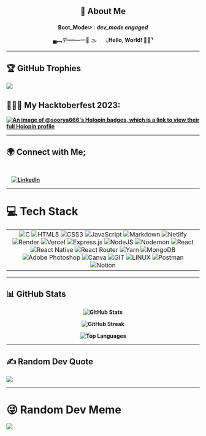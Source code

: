 ## <p align="center">🧿 About Me</p>

<div align="center">

**Boot_Mode**⟳ : <b><i>dev_mode engaged</i></b>

</div>

<div align="center">
▄︻デ══━一💨 🌫&nbsp;&nbsp;&nbsp;&nbsp;&nbsp; <strong> ⌞Hello, World! 👋🏽⌝ <strong><br>
</div>

---

## 🏆 GitHub Trophies

![](https://github-profile-trophy.vercel.app/?username=Soorya666&theme=radical&no-frame=false&no-bg=false&margin-w=4)
## 👨🏽‍💻 My Hacktoberfest 2023:<br>
[![An image of @soorya666's Holopin badges, which is a link to view their full Holopin profile](https://holopin.me/soorya666)](https://holopin.io/@soorya666)

---



## 🌍 Connect with Me; <br><br>
&nbsp;&nbsp;&nbsp;&nbsp;[![LinkedIn](https://img.shields.io/badge/LinkedIn-%230077B5.svg?logo=linkedin&logoColor=white)](https://www.linkedin.com/in/soorya-srihari-0a1ab6257/)

---

# 💻 Tech Stack
|                                   |
| :-------------------------------: |
| ![C](https://img.shields.io/badge/c-%2300599C.svg?style=for-the-badge&logo=c&logoColor=white) ![HTML5](https://img.shields.io/badge/html5-%23E34F26.svg?style=for-the-badge&logo=html5&logoColor=white) ![CSS3](https://img.shields.io/badge/css3-%231572B6.svg?style=for-the-badge&logo=css3&logoColor=white) ![JavaScript](https://img.shields.io/badge/javascript-%23323330.svg?style=for-the-badge&logo=javascript&logoColor=%23F7DF1E) ![Markdown](https://img.shields.io/badge/markdown-%23000000.svg?style=for-the-badge&logo=markdown&logoColor=white) ![Netlify](https://img.shields.io/badge/netlify-%23000000.svg?style=for-the-badge&logo=netlify&logoColor=#00C7B7) ![Render](https://img.shields.io/badge/Render-%46E3B7.svg?style=for-the-badge&logo=render&logoColor=white) ![Vercel](https://img.shields.io/badge/vercel-%23000000.svg?style=for-the-badge&logo=vercel&logoColor=white) ![Express.js](https://img.shields.io/badge/express.js-%23404d59.svg?style=for-the-badge&logo=express&logoColor=%2361DAFB) ![NodeJS](https://img.shields.io/badge/node.js-6DA55F?style=for-the-badge&logo=node.js&logoColor=white) ![Nodemon](https://img.shields.io/badge/NODEMON-%23323330.svg?style=for-the-badge&logo=nodemon&logoColor=%BBDEAD) ![React](https://img.shields.io/badge/react-%2320232a.svg?style=for-the-badge&logo=react&logoColor=%2361DAFB) ![React Native](https://img.shields.io/badge/react_native-%2320232a.svg?style=for-the-badge&logo=react&logoColor=%2361DAFB) ![React Router](https://img.shields.io/badge/React_Router-CA4245?style=for-the-badge&logo=react-router&logoColor=white) ![Yarn](https://img.shields.io/badge/yarn-%232C8EBB.svg?style=for-the-badge&logo=yarn&logoColor=white) ![MongoDB](https://img.shields.io/badge/MongoDB-%234ea94b.svg?style=for-the-badge&logo=mongodb&logoColor=white) ![Adobe Photoshop](https://img.shields.io/badge/adobe%20photoshop-%2331A8FF.svg?style=for-the-badge&logo=adobe%20photoshop&logoColor=white) ![Canva](https://img.shields.io/badge/Canva-%2300C4CC.svg?style=for-the-badge&logo=Canva&logoColor=white) ![GIT](https://img.shields.io/badge/Git-fc6d26?style=for-the-badge&logo=git&logoColor=white) ![LINUX](https://img.shields.io/badge/Linux-FCC624?style=for-the-badge&logo=linux&logoColor=black) ![Postman](https://img.shields.io/badge/Postman-FF6C37?style=for-the-badge&logo=postman&logoColor=white) ![Notion](https://img.shields.io/badge/Notion-%23000000.svg?style=for-the-badge&logo=notion&logoColor=white) |

---


## 📊 GitHub Stats

<div align="center">

  ![GitHub Stats](https://github-readme-stats.vercel.app/api?username=Soorya666&theme=midnight-purple&hide_border=false&include_all_commits=true&count_private=true)
  
  ![GitHub Streak](https://github-readme-streak-stats.herokuapp.com/?user=Soorya666&theme=midnight-purple&hide_border=false)

  ![Top Languages](https://github-readme-stats.vercel.app/api/top-langs/?username=Soorya666&theme=midnight-purple&hide_border=false&include_all_commits=true&count_private=true&layout=compact)

</div>




---
## ✍️ Random Dev Quote

![](https://quotes-github-readme.vercel.app/api?type=horizontal&theme=radical)

---
# 😜 Random Dev Meme


[![](https://visitcount.itsvg.in/api?id=mehBOOBa&label=Profile%20Views&color=1&icon=5&pretty=false)](https://visitcount.itsvg.in)

<!-- Proudly created with GPRM (https://gprm.itsvg.in) -->
